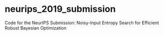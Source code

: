 # neurips_2019_submission
Code for the NeurIPS Submission: Noisy-Input Entropy Search for Efficient Robust Bayesian Optimization

